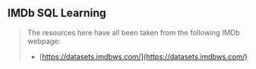IMDb SQL Learning
---
> The resources here have all been taken from the following IMDb webpage:
> * [https://datasets.imdbws.com/](https://datasets.imdbws.com/)

